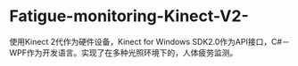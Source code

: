# Fatigue-monitoring-Kinect-V2-
使用Kinect 2代作为硬件设备，Kinect for Windows SDK2.0作为API接口，C#－WPF作为开发语言。实现了在多种光照环境下的，人体疲劳监测。
